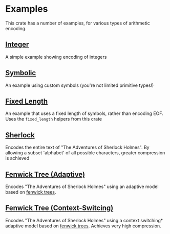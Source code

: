 # Examples

This crate has a number of examples, for various types of arithmetic encoding.

## [Integer](./integer.rs)

A simple example showing encoding of integers

## [Symbolic](./symbolic.rs)

An example using custom symbols (you're not limited primitive types!)

## [Fixed Length](./fixed_length.rs)

An example that uses a fixed length of symbols, rather than encoding EOF. Uses the `fixed_length` helpers from this crate

## [Sherlock](./sherlock.rs)

Encodes the entire text of "The Adventures of Sherlock Holmes". By allowing a subset 'alphabet' of all possible characters, greater compression is achieved

## [Fenwick Tree (Adaptive)](./fenwick_adaptive.rs)

Encodes "The Adventures of Sherlock Holmes" using an adaptive model based on [fenwick trees](https://en.wikipedia.org/wiki/Fenwick_tree).

## [Fenwick Tree (Context-Switcing)](./fenwick_adaptive.rs)

Encodes "The Adventures of Sherlock Holmes" using a context switching* adaptive model based on [fenwick trees](https://en.wikipedia.org/wiki/Fenwick_tree). Achieves very high compression.
